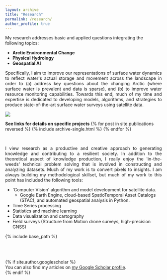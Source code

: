 ```yaml
---
layout: archive
title: "Research"
permalink: /research/
author_profile: true
---
```


My research addresses basic and applied questions integrating the following topics:

* **Arctic Environmental Change** <br/>
* **Physical Hydrology** <br/>
* **Geospatial AI** 
<p align='justify'>  
Specifically, I aim to improve our representations of surface water dynamics to reflect water's actual storage and movement across the landscape in order to (a) address key questions about the changing Arctic (where surface water is prevalent and data is sparse), and (b) to improve water resource monitoring capabilities. Towards this end, much of my time and expertise is dedicated to developing models, algorithms, and strategies to produce state-of-the-art surface water surveys using satellite data. </p>
 <img src='/images/jimLake_banner.jpg'/>

**See links for details on specific projects**
{% for post in site.publications reversed %}
  {% include archive-single.html %}
{% endfor %}

<br/>
<p align='justify'> 
I view research as a productive and creative approach to generating knowledge and contributing to a resilient society. In addition to the theoretical aspect of knowledge production, I really enjoy the 'in-the-weeds' technical problem solving that is involved in constructing and analyzing datasets. Much of my work is to convert pixels to insights. I am always building my methodological skillset, but much of my work to this point has included the following tools:</p>
 
* 'Computer Vision' algorithm and model development for satellite data.
  * Google Earth Engine, cloud-based SpatioTemporal Asset Catalogs (STAC), and automated geospatial analysis in Python.
* Time Series processing
* Statistics and machine learning
* Data visualization and cartography
* Field surveys (Structure from Motion drone surveys, high-precision GNSS)



{% include base_path %}



<br/>
<br/>
<br/>
{% if site.author.googlescholar %}
  <div class="wordwrap">You can also find my articles on <a href="{{site.author.googlescholar}}">my Google Scholar profile</a>.</div>
{% endif %}
